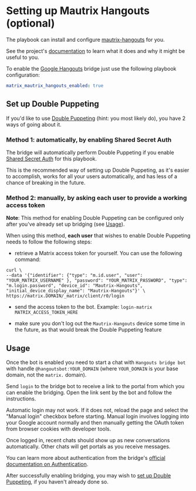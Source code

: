 # Setting up Mautrix Hangouts (optional)

The playbook can install and configure [mautrix-hangouts](https://github.com/tulir/mautrix-hangouts) for you.

See the project's [documentation](https://github.com/tulir/mautrix-hangouts/wiki#usage) to learn what it does and why it might be useful to you.

To enable the [Google Hangouts](https://hangouts.google.com/) bridge just use the following playbook configuration:


```yaml
matrix_mautrix_hangouts_enabled: true
```


## Set up Double Puppeting

If you'd like to use [Double Puppeting](https://github.com/tulir/mautrix-hangouts/wiki/Authentication#double-puppeting) (hint: you most likely do), you have 2 ways of going about it.

### Method 1: automatically, by enabling Shared Secret Auth

The bridge will automatically perform Double Puppeting if you enable [Shared Secret Auth](configuring-playbook-shared-secret-auth.md) for this playbook.

This is the recommended way of setting up Double Puppeting, as it's easier to accomplish, works for all your users automatically, and has less of a chance of breaking in the future.


### Method 2: manually, by asking each user to provide a working access token

**Note**: This method for enabling Double Puppeting can be configured only after you've already set up bridging (see [Usage](#usage)).

When using this method, **each user** that wishes to enable Double Puppeting needs to follow the following steps:

- retrieve a Matrix access token for yourself. You can use the following command:

```
curl \
--data '{"identifier": {"type": "m.id.user", "user": "YOUR_MATRIX_USERNAME" }, "password": "YOUR_MATRIX_PASSWORD", "type": "m.login.password", "device_id": "Mautrix-Hangouts", "initial_device_display_name": "Mautrix-Hangouts"}' \
https://matrix.DOMAIN/_matrix/client/r0/login
```

- send the access token to the bot. Example: `login-matrix MATRIX_ACCESS_TOKEN_HERE`

- make sure you don't log out the `Mautrix-Hangouts` device some time in the future, as that would break the Double Puppeting feature


## Usage

Once the bot is enabled you need to start a chat with `Hangouts bridge bot` with handle `@hangoutsbot:YOUR_DOMAIN` (where `YOUR_DOMAIN` is your base domain, not the `matrix.` domain).

Send `login` to the bridge bot to receive a link to the portal from which you can enable the bridging. Open the link sent by the bot and follow the instructions.

Automatic login may not work. If it does not, reload the page and select the "Manual login" checkbox before starting. Manual login involves logging into your Google account normally and then manually getting the OAuth token from browser cookies with developer tools.

Once logged in, recent chats should show up as new conversations automatically. Other chats will get portals as you receive messages.

You can learn more about authentication from the bridge's [official documentation on Authentication](https://github.com/tulir/mautrix-hangouts/wiki/Authentication).

After successfully enabling bridging, you may wish to [set up Double Puppeting](#set-up-double-puppeting), if you haven't already done so.

